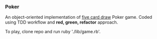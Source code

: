 ### Poker

An object-oriented implementation of [five card draw](http://en.wikipedia.org/wiki/Five-card_draw) Poker game. Coded using TDD workflow and **red, green, refactor** approach.

To play, clone repo and run ruby './lib/game.rb'.
